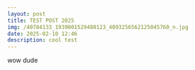 ```yaml
---
layout: post
title: TEST POST 2025
img: /40784133_1939001529480123_4093256562125045760_n.jpg
date: 2025-02-10 12:46
description: cool test
---
```

wow dude